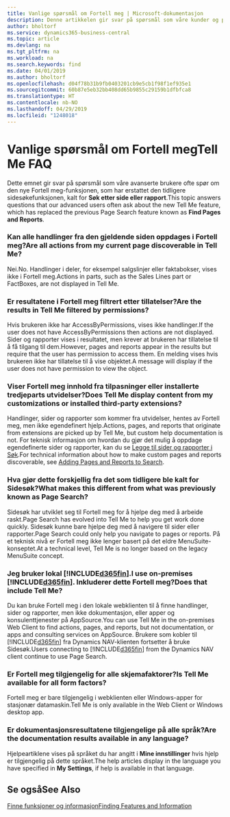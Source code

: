 ```yaml
---
title: Vanlige spørsmål om Fortell meg | Microsoft-dokumentasjon
description: Denne artikkelen gir svar på spørsmål som våre kunder og partnere ofte stiller om Fortell meg.
author: bholtorf
ms.service: dynamics365-business-central
ms.topic: article
ms.devlang: na
ms.tgt_pltfrm: na
ms.workload: na
ms.search.keywords: find
ms.date: 04/01/2019
ms.author: bholtorf
ms.openlocfilehash: d04f78b31b9fb0403201cb9e5cb1f98f1ef935e1
ms.sourcegitcommit: 60b87e5eb32bb408dd65b9855c29159b1dfbfca8
ms.translationtype: HT
ms.contentlocale: nb-NO
ms.lasthandoff: 04/29/2019
ms.locfileid: "1248018"
---
```

# <a name="tell-me-faq"></a><span data-ttu-id="a7b2b-103">Vanlige spørsmål om Fortell meg</span><span class="sxs-lookup"><span data-stu-id="a7b2b-103">Tell Me FAQ</span></span>
<span data-ttu-id="a7b2b-104">Dette emnet gir svar på spørsmål som våre avanserte brukere ofte spør om den nye Fortell meg-funksjonen, som har erstattet den tidligere sidesøkefunksjonen, kalt for **Søk etter side eller rapport**.</span><span class="sxs-lookup"><span data-stu-id="a7b2b-104">This topic answers questions that our advanced users often ask about the new Tell Me feature, which has replaced the previous Page Search feature known as **Find Pages and Reports**.</span></span>

### <a name="are-all-actions-from-my-current-page-discoverable-in-tell-me"></a><span data-ttu-id="a7b2b-105">Kan alle handlinger fra den gjeldende siden oppdages i Fortell meg?</span><span class="sxs-lookup"><span data-stu-id="a7b2b-105">Are all actions from my current page discoverable in Tell Me?</span></span>
<span data-ttu-id="a7b2b-106">Nei.</span><span class="sxs-lookup"><span data-stu-id="a7b2b-106">No.</span></span> <span data-ttu-id="a7b2b-107">Handlinger i deler, for eksempel salgslinjer eller faktabokser, vises ikke i Fortell meg.</span><span class="sxs-lookup"><span data-stu-id="a7b2b-107">Actions in parts, such as the Sales Lines part or FactBoxes, are not displayed in Tell Me.</span></span>

### <a name="are-the-results-in-tell-me-filtered-by-permissions"></a><span data-ttu-id="a7b2b-108">Er resultatene i Fortell meg filtrert etter tillatelser?</span><span class="sxs-lookup"><span data-stu-id="a7b2b-108">Are the results in Tell Me filtered by permissions?</span></span>
<span data-ttu-id="a7b2b-109">Hvis brukeren ikke har AccessByPermissions, vises ikke handlinger.</span><span class="sxs-lookup"><span data-stu-id="a7b2b-109">If the user does not have AccessByPermissions then actions are not displayed.</span></span> <span data-ttu-id="a7b2b-110">Sider og rapporter vises i resultatet, men krever at brukeren har tillatelse til å få tilgang til dem.</span><span class="sxs-lookup"><span data-stu-id="a7b2b-110">However, pages and reports appear in the results but require that the user has permission to access them.</span></span> <span data-ttu-id="a7b2b-111">En melding vises hvis brukeren ikke har tillatelse til å vise objektet.</span><span class="sxs-lookup"><span data-stu-id="a7b2b-111">A message will display if the user does not have permission to view the object.</span></span>

### <a name="does-tell-me-display-content-from-my-customizations-or-installed-third-party-extensions"></a><span data-ttu-id="a7b2b-112">Viser Fortell meg innhold fra tilpasninger eller installerte tredjeparts utvidelser?</span><span class="sxs-lookup"><span data-stu-id="a7b2b-112">Does Tell Me display content from my customizations or installed third-party extensions?</span></span>
<span data-ttu-id="a7b2b-113">Handlinger, sider og rapporter som kommer fra utvidelser, hentes av Fortell meg, men ikke egendefinert hjelp.</span><span class="sxs-lookup"><span data-stu-id="a7b2b-113">Actions, pages, and reports that originate from extensions are picked up by Tell Me, but custom help documentation is not.</span></span> <span data-ttu-id="a7b2b-114">For teknisk informasjon om hvordan du gjør det mulig å oppdage egendefinerte sider og rapporter, kan du se [Legge til sider og rapporter i Søk](/dynamics365/business-central/dev-itpro/developer/devenv-al-menusuite-functionality).</span><span class="sxs-lookup"><span data-stu-id="a7b2b-114">For technical information about how to make custom pages and reports discoverable, see [Adding Pages and Reports to Search](/dynamics365/business-central/dev-itpro/developer/devenv-al-menusuite-functionality).</span></span>

### <a name="what-makes-this-different-from-what-was-previously-known-as-page-search"></a><span data-ttu-id="a7b2b-115">Hva gjør dette forskjellig fra det som tidligere ble kalt for Sidesøk?</span><span class="sxs-lookup"><span data-stu-id="a7b2b-115">What makes this different from what was previously known as Page Search?</span></span>
<span data-ttu-id="a7b2b-116">Sidesøk har utviklet seg til Fortell meg for å hjelpe deg med å arbeide raskt.</span><span class="sxs-lookup"><span data-stu-id="a7b2b-116">Page Search has evolved into Tell Me to help you get work done quickly.</span></span> <span data-ttu-id="a7b2b-117">Sidesøk kunne bare hjelpe deg med å navigere til sider eller rapporter.</span><span class="sxs-lookup"><span data-stu-id="a7b2b-117">Page Search could only help you navigate to pages or reports.</span></span> <span data-ttu-id="a7b2b-118">På et teknisk nivå er Fortell meg ikke lenger basert på det eldre MenuSuite-konseptet.</span><span class="sxs-lookup"><span data-stu-id="a7b2b-118">At a technical level, Tell Me is no longer based on the legacy MenuSuite concept.</span></span>

### <a name="i-use-on-premises-included365finincludesd365finmdmd-does-that-include-tell-me"></a><span data-ttu-id="a7b2b-119">Jeg bruker lokal [!INCLUDE[d365fin](includes/d365fin_md.md)].</span><span class="sxs-lookup"><span data-stu-id="a7b2b-119">I use on-premises [!INCLUDE[d365fin](includes/d365fin_md.md)].</span></span> <span data-ttu-id="a7b2b-120">Inkluderer dette Fortell meg?</span><span class="sxs-lookup"><span data-stu-id="a7b2b-120">Does that include Tell Me?</span></span>
<span data-ttu-id="a7b2b-121">Du kan bruke Fortell meg i den lokale webklienten til å finne handlinger, sider og rapporter, men ikke dokumentasjon, eller apper og konsulenttjenester på AppSource.</span><span class="sxs-lookup"><span data-stu-id="a7b2b-121">You can use Tell Me in the on-premises Web Client to find actions, pages, and reports, but not documentation, or apps and consulting services on AppSource.</span></span> <span data-ttu-id="a7b2b-122">Brukere som kobler til [!INCLUDE[d365fin](includes/d365fin_md.md)] fra Dynamics NAV-klienten fortsetter å bruke Sidesøk.</span><span class="sxs-lookup"><span data-stu-id="a7b2b-122">Users connecting to [!INCLUDE[d365fin](includes/d365fin_md.md)] from the Dynamics NAV client continue to use Page Search.</span></span>

### <a name="is-tell-me-available-for-all-form-factors"></a><span data-ttu-id="a7b2b-123">Er Fortell meg tilgjengelig for alle skjemafaktorer?</span><span class="sxs-lookup"><span data-stu-id="a7b2b-123">Is Tell Me available for all form factors?</span></span>
<span data-ttu-id="a7b2b-124">Fortell meg er bare tilgjengelig i webklienten eller Windows-apper for stasjonær datamaskin.</span><span class="sxs-lookup"><span data-stu-id="a7b2b-124">Tell Me is only available in the Web Client or Windows desktop app.</span></span>

### <a name="are-the-documentation-results-available-in-any-language"></a><span data-ttu-id="a7b2b-125">Er dokumentasjonsresultatene tilgjengelige på alle språk?</span><span class="sxs-lookup"><span data-stu-id="a7b2b-125">Are the documentation results available in any language?</span></span>
<span data-ttu-id="a7b2b-126">Hjelpeartiklene vises på språket du har angitt i **Mine innstillinger** hvis hjelp er tilgjengelig på dette språket.</span><span class="sxs-lookup"><span data-stu-id="a7b2b-126">The help articles display in the language you have specified in **My Settings**, if help is available in that language.</span></span>

## <a name="see-also"></a><span data-ttu-id="a7b2b-127">Se også</span><span class="sxs-lookup"><span data-stu-id="a7b2b-127">See Also</span></span>  
[<span data-ttu-id="a7b2b-128">Finne funksjoner og informasjon</span><span class="sxs-lookup"><span data-stu-id="a7b2b-128">Finding Features and Information</span></span>](ui-search.md)

